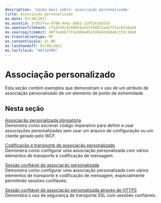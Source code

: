 ```yaml
---
description: 'Saiba mais sobre: associação personalizada'
title: Associação personalizado
ms.date: 03/30/2017
ms.assetid: 3c9537ea-9708-4ebc-b861-219f2e2db53d
ms.openlocfilehash: cfa4359c9c80bb1e412f94872ad175fac0316ad4
ms.sourcegitcommit: ddf7edb67715a5b9a45e3dd44536dabc153c1de0
ms.translationtype: MT
ms.contentlocale: pt-BR
ms.lasthandoff: 02/06/2021
ms.locfileid: "99732599"
---
```

# <a name="custom-binding"></a>Associação personalizado

Esta seção contém exemplos que demonstram o uso de um atributo de associação personalizado de um elemento de ponto de extremidade.  
  
## <a name="in-this-section"></a>Nesta seção  

 [Associação personalizada obrigatória](custom-binding-imperative.md)  
 Demonstra como escrever código imperativo para definir e usar associações personalizadas sem usar um arquivo de configuração ou um cliente gerado pelo WCF.  
  
 [Codificação e transporte de associação personalizado](custom-binding-transport-and-encoding.md)  
 Demonstra como configurar uma associação personalizada com vários elementos de transporte e codificação de mensagem.  
  
 [Sessão confiável de associação personalizada](custom-binding-reliable-session.md)  
 Demonstra como configurar uma associação personalizada com vários elementos de transporte e codificação de mensagem, especialmente permitindo sessões confiáveis.  
  
 [Sessão confiável de associação personalizada através de HTTPS](custom-binding-reliable-session-over-https.md)  
 Demonstra o uso de segurança de transporte SSL com sessões confiáveis.
